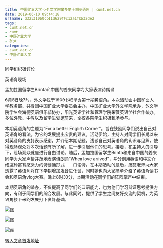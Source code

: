```yaml
---
title: 中国矿业大学->外文学院举办第十期英语角 | cumt.net.cn
date: 2019-06-10 09:44:18
urlname: d325310b0cb11d629f9c12a1fbb32de2
tags: 
- cumt.net.cn
- cumt
- 中国矿业大学
- 矿大
categories:
- cumt.net.cn
- 中国矿业大学
---
```



同学们积极讨论

英语角现场

孟加拉国留学生Brinta和中国的姜来同学为大家表演诗朗诵

6月5日晚7时，外文学院于1909书吧举办第十期英语角。本次活动由中国矿业大学教务部、共青团中国矿业大学委员会主办，中国矿业大学外文学院承办，外文学院学生会海德英语俱乐部协办，阳光英语学社和管理学院采薇英语学社合作举办。多位外教、中教以及留学生受邀前来，全校各院学生积极到场参与。    

本期英语角的主题为“For a better English Corner”。旨在鼓励同学们说出自己对英语角的看法，为它的发展提出宝贵的建议。活动伊始，主持人对同学们长期以来对英语角的支持表示感谢，并介绍本期话题，浅谈自己对英语角的认识与见解，使得现场观众对本次话题有所了解，进一步引起他们的思考。接着，在主持人的引导下，现场观众就座进行自由讨论。随后，孟加拉国留学生Brinta和来自中国的姜来同学为大家声情并茂地表演诗朗诵“When love arrived”，并分别用英语和中文介绍这种富有感染力的诗朗诵形式——口语诗。在本期活动的最后，唐蕊老师向大家透露了英语角将在下学期增加发音进化营，同时她也向大家简单介绍了英语角读书会和英语角vlog大赛。晚上8时30分，本期活动在同学们的阵阵掌声中结束。    

本期英语角的举办，不仅提高了同学们的口语能力，也为他们学习辩证思考提供方向，有利于同学们的综合发展。与此同时，提供了学生之间友好交流的契机，为英语角接下来的发展打下良好基础。



![图](http://xwzx.cumt.edu.cn/_upload/article/images/8e/46/b5e63ea14eec9d910a5a285fad36/fe4eb555-fc48-472b-9406-1bfdc0f9fada.jpg)

![图](http://xwzx.cumt.edu.cn/_upload/article/images/8e/46/b5e63ea14eec9d910a5a285fad36/4e2e2a99-1122-4600-96eb-c3857e8f7dc4.jpg)

![图](http://xwzx.cumt.edu.cn/_upload/article/images/8e/46/b5e63ea14eec9d910a5a285fad36/3bf5daeb-7b90-4e83-ac1e-21d4edbc21a5.jpg)

[转入文章首发地址](http://xwzx.cumt.edu.cn/11/76/c523a528758/page.htm)